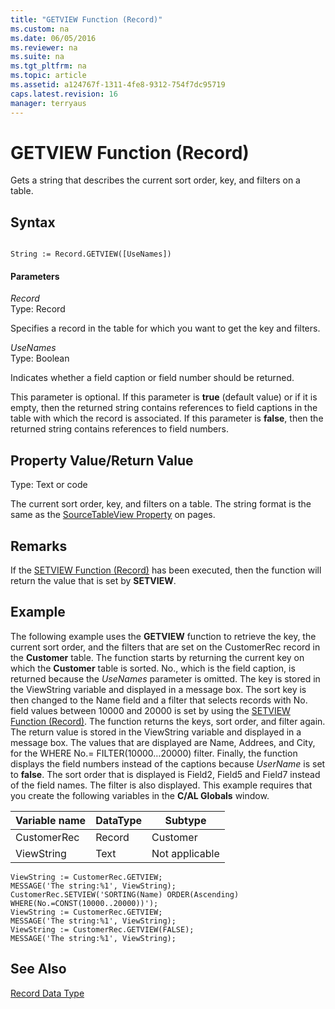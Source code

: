 ```yaml
---
title: "GETVIEW Function (Record)"
ms.custom: na
ms.date: 06/05/2016
ms.reviewer: na
ms.suite: na
ms.tgt_pltfrm: na
ms.topic: article
ms.assetid: a124767f-1311-4fe8-9312-754f7dc95719
caps.latest.revision: 16
manager: terryaus
---
```

# GETVIEW Function (Record)
Gets a string that describes the current sort order, key, and filters on a table.  
  
## Syntax  
  
```  
  
String := Record.GETVIEW([UseNames])  
```  
  
#### Parameters  
 *Record*  
 Type: Record  
  
 Specifies a record in the table for which you want to get the key and filters.  
  
 *UseNames*  
 Type: Boolean  
  
 Indicates whether a field caption or field number should be returned.  
  
 This parameter is optional. If this parameter is **true** \(default value\) or if it is empty, then the returned string contains references to field captions in the table with which the record is associated. If this parameter is **false**, then the returned string contains references to field numbers.  
  
## Property Value\/Return Value  
 Type: Text or code  
  
 The current sort order, key, and filters on a table. The string format is the same as the [SourceTableView Property](../dynamics-nav/SourceTableView-Property.md) on pages.  
  
## Remarks  
 If the [SETVIEW Function \(Record\)](../dynamics-nav/SETVIEW-Function--Record-.md) has been executed, then the function will return the value that is set by **SETVIEW**.  
  
## Example  
 The following example uses the **GETVIEW** function to retrieve the key, the current sort order, and the filters that are set on the CustomerRec record in the **Customer** table. The function starts by returning the current key on which the **Customer** table is sorted. No., which is the field caption, is returned because the *UseNames* parameter is omitted. The key is stored in the ViewString variable and displayed in a message box. The sort key is then changed to the Name field and a filter that selects records with No. field values between 10000 and 20000 is set by using the [SETVIEW Function \(Record\)](../dynamics-nav/SETVIEW-Function--Record-.md). The function returns the keys, sort order, and filter again. The return value is stored in the ViewString variable and displayed in a message box. The values that are displayed are Name, Addrees, and City, for the WHERE No.\= FILTER\(10000…20000\) filter. Finally, the function displays the field numbers instead of the captions because *UserName* is set to **false**. The sort order that is displayed is Field2, Field5 and Field7 instead of the field names. The filter is also displayed. This example requires that you create the following variables in the **C\/AL Globals** window.  
  
|Variable name|DataType|Subtype|  
|-------------------|--------------|-------------|  
|CustomerRec|Record|Customer|  
|ViewString|Text|Not applicable|  
  
```  
ViewString := CustomerRec.GETVIEW;  
MESSAGE('The string:%1', ViewString);  
CustomerRec.SETVIEW('SORTING(Name) ORDER(Ascending) WHERE(No.=CONST(10000..20000))');  
ViewString := CustomerRec.GETVIEW;  
MESSAGE('The string:%1', ViewString);  
ViewString := CustomerRec.GETVIEW(FALSE);  
MESSAGE('The string:%1', ViewString);  
```  
  
## See Also  
 [Record Data Type](../dynamics-nav/Record-Data-Type.md)